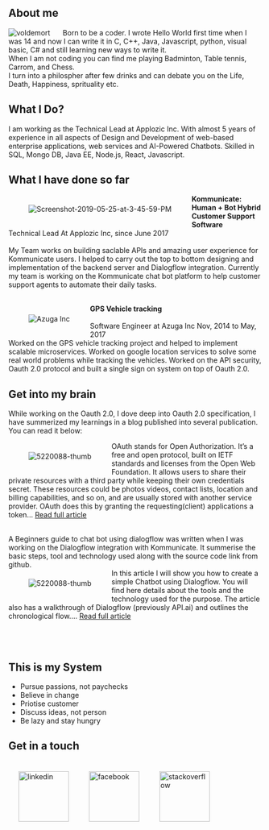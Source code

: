 ## About me

<img src="https://i.ibb.co/jfRCrfn/59492522-2226480044106357-5144385267347488768-o.jpg" alt="voldemort" border="0" style ="float:left; padding: 0px 25px 0px 0px">
Born to be a coder. I wrote Hello World first time when I was 14 and now I can write it in C, C++, Java, Javascript, python, visual basic, C# and still learning new ways to write it.<br>
When I am not coding you can find me playing Badminton, Table tennis, Carrom, and Chess.<br>
I turn into a philospher after few drinks and can debate you on the Life, Death, Happiness, sprituality etc. 

## What I Do?

I am working as the Technical Lead at Applozic Inc. With almost 5 years of experience in all aspects of Design and Development of web-based enterprise applications, web services and AI-Powered Chatbots. Skilled in SQL, Mongo DB, Java EE, Node.js, React, Javascript.

## What I have done so far

<a href="https://Kommunicate.io"><img src="https://i.ibb.co/74MbHz2/kommunicate-logo.png" alt="Screenshot-2019-05-25-at-3-45-59-PM" border="0" style ="float:left; padding: 20px 40px"></a>
<strong>Kommunicate: Human + Bot Hybrid Customer Support Software </strong> <br>
  Technical Lead At Applozic Inc, since June 2017<br><br>
  My Team works on building saclable APIs and amazing user experience for Kommunicate users. I helped to carry out the top to   bottom designing and implementation of the backend server and Dialogflow integration. Currently my team is working on the     Kommunicate chat bot platform to help customer support agents to automate their daily tasks. <br> <br>

<a href="https://azuga.com/"><img src="https://i.ibb.co/VLMx3t4/fleet-data-science.png" alt="Azuga Inc" border="0" style ="float:left; padding: 20px 40px"></a> 
   <strong>GPS Vehicle tracking </strong><br><br>
   Software Engineer at Azuga Inc Nov, 2014 to May, 2017<br>
   Worked on the GPS vehicle tracking project and helped to implement scalable microservices. Worked on google location services to solve some real world problems while tracking the vehicles. Worked on the API security, Oauth 2.0 protocol and built a single sign on system on top of Oauth 2.0.  
   

## Get into my brain

While working on the Oauth 2.0, I dove deep into Oauth 2.0 specification, I have summerized my learnings in a blog published into several publication. You can read it below:   

<a href="https://dzone.com/articles/oauth-20-beginners-guide"><img src="https://i.ibb.co/wShpxQD/dzone.jpg" alt="5220088-thumb" border="0" style ="float:left; padding: 20px 40px" ></a> 
OAuth stands for Open Authorization. It’s a free and open protocol, built on IETF standards and licenses from the Open Web Foundation. It allows users to share their private resources with a third party while keeping their own credentials secret. These resources could be photos videos, contact lists, location and billing capabilities, and so on, and are usually stored with another service provider. OAuth does this by granting the requesting(client) applications a token... [Read full article](https://dzone.com/articles/oauth-20-beginners-guide) <br><br>


A Beginners guide to chat bot using dialogflow was written when I was working on the Dialogflow integration with Kommunicate. It summerise the basic steps, tool and technology used along with the source code link from github.
<br>
<a href="https://medium.com/engineering-applozic/beginners-guide-to-creating-chatbots-using-dialogflow-f56e9f6ddaf5"><img src="https://i.ibb.co/QX8vqd9/bot-guide.jpg" alt="5220088-thumb" border="0" style ="float:left; padding: 20px 40px" ></a> 
In this article I will show you how to create a simple Chatbot using Dialogflow. You will find here details about the tools and the technology used for the purpose. The article also has a walkthrough of Dialogflow (previously API.ai) and outlines the chronological flow.... [Read full article](https://medium.com/engineering-applozic/beginners-guide-to-creating-chatbots-using-dialogflow-f56e9f6ddaf5) <br> <br><br><br>

## This is my System

* Pursue passions, not paychecks
* Believe in change
* Priotise customer
* Discuss ideas, not person
* Be lazy and stay hungry


## Get in a touch 

<a href="https://www.linkedin.com/in/suraj-kumar-358317a3/"><img src="https://i.ibb.co/Yy3J9Xz/svvszaufolhr4jkwl7vz.jpg" alt="linkedin" border="0" style ="float:left; padding: 20px 20px; height:100px;width:100px ">  </a>

<a href="https://www.facebook.com/suraj.srk"><img src="https://i.ibb.co/grNSy6Z/c6f98156-65da-4ba4-92f0-26cbd42c82db-tbqkkp.png" alt="facebook" border="0" style ="float:left; padding: 20px 20px; height:100px;width:100px"></a>

<a href="https://stackoverflow.com/users/3949639/suraj?tab=profile"><img src="https://i.ibb.co/FgZbz4m/stackoverflow.png" alt="stackoverflow" border="0" style ="float:left; padding: 20px 20px; height:100px;width:100px"></a>

<br><br><br>



